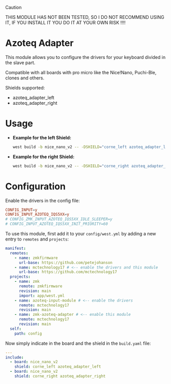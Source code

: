 > [!CAUTION]
> THIS MODULE HAS NOT BEEN TESTED, SO I DO NOT RECOMMEND USING IT, IF YOU
> INSTALL IT YOU DO IT AT YOUR OWN RISK !!!!

# Azoteq Adapter
This module allows you to configure the drivers for your keyboard divided in the slave part.

Compatible with all boards with pro micro like the Nice!Nano, Puchi-Ble, clones and others.

Shields supported:
- azoteq_adapter_left
- azoteq_adapter_right

# Usage

- **Example for the left Shield:**
  ```bash
  west build -b nice_nano_v2 -- -DSHIELD="corne_left azoteq_adapter_left"
  ```

- **Example for the right Shield:**
  ```bash
  west build -b nice_nano_v2 -- -DSHIELD="corne_right azoteq_adapter_right"
  ```

# Configuration
Enable the drivers in the config file:

```conf
CONFIG_INPUT=y
CONFIG_INPUT_AZOTEQ_IQS5XX=y
# CONFIG_ZMK_INPUT_AZOTEQ_IQS5XX_IDLE_SLEEPER=y
# CONFIG_INPUT_AZOTEQ_IQS5XX_INIT_PRIORITY=60
```

To use this module, first add it to your `config/west.yml` by adding a new
entry to `remotes` and `projects`:

```yaml
manifest:
  remotes:
    - name: zmkfirmware
      url-base: https://github.com/petejohanson
    - name: mctechnology17 # <-- enable the drivers and this module
      url-base: https://github.com/mctechnology17
  projects:
    - name: zmk
      remote: zmkfirmware
      revision: main
      import: app/west.yml
    - name: azoteq-input-module # <-- enable the drivers
      remote: mctechnology17
      revision: main
    - name: zmk-azoteq-adapter # <-- enable this module
      remote: mctechnology17
      revision: main
  self:
    path: config
```

Now simply indicate in the board and the shield in the `build.yaml` file:

```yaml
---
include:
  - board: nice_nano_v2
    shield: corne_left azoteq_adapter_left
  - board: nice_nano_v2
    shield: corne_right azoteq_adapter_right
```

[//]: # ( vim: set fdm=marker: )
